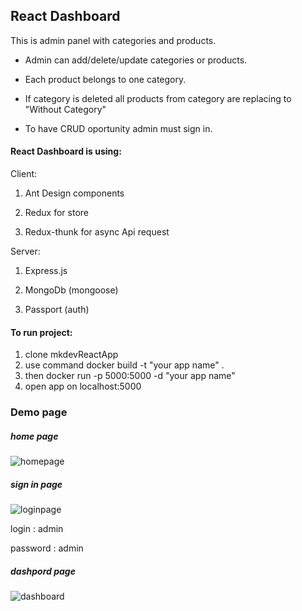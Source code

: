 ## React Dashboard

This is admin panel with categories and products.

- Admin can add/delete/update categories or products.

- Each product belongs to one category. 

- If category is deleted all products from category are replacing to "Without Category"

- To have CRUD oportunity admin must sign in.


#### React Dashboard is using:

Client:

1. Ant Design components

2. Redux for store

3. Redux-thunk for async Api request

Server:

1. Express.js

2. MongoDb (mongoose)

3. Passport (auth)

#### To run project:

1. clone mkdevReactApp
2. use command docker build -t "your app name" .
3. then docker run -p 5000:5000 -d "your app name"
4. open app on localhost:5000

### Demo page

##### home page

![homepage](https://user-images.githubusercontent.com/28669437/69755032-fc427300-115f-11ea-8d0f-367fd5647056.png)

##### sign in page

![loginpage](https://user-images.githubusercontent.com/28669437/69755147-3d3a8780-1160-11ea-926c-65e0117a8141.png)

login : admin

password : admin

##### dashpord page

![dashboard](https://user-images.githubusercontent.com/28669437/69481820-591af200-0e1d-11ea-8216-a839ed9f89d6.png)
